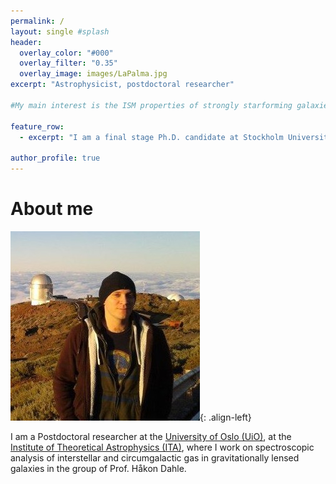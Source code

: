 ```yaml
---
permalink: / 
layout: single #splash
header:
  overlay_color: "#000"
  overlay_filter: "0.35"
  overlay_image: images/LaPalma.jpg
excerpt: "Astrophysicist, postdoctoral researcher"

#My main interest is the ISM properties of strongly starforming galaxies and its evolution over cosmic time."

feature_row:
  - excerpt: "I am a final stage Ph.D. candidate at Stockholm University, dept. of Astronomy."

author_profile: true
---
```



# About me

![Me at the NOT](/images/MigVedNOT_crop.jpg){: .align-left}

I am a Postdoctoral researcher at the [University of Oslo
(UiO)](http://www.uio.no), at the [Institute of Theoretical Astrophysics (ITA)](http://www.astro.uio.no), where I work on spectroscopic analysis of interstellar and circumgalactic gas in gravitationally lensed galaxies in the group of Prof. Håkon Dahle. 
